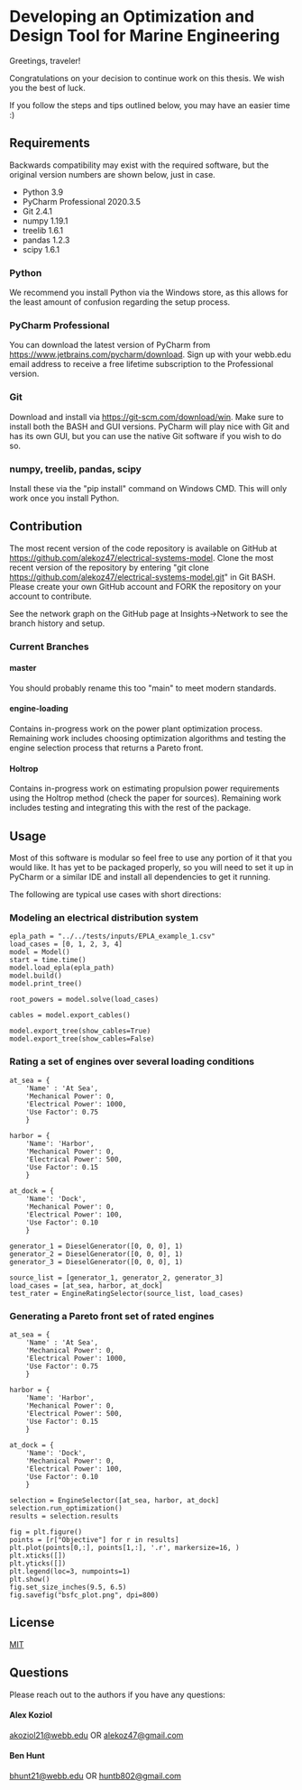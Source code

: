# Developing an Optimization and Design Tool for Marine Engineering

Greetings, traveler!

Congratulations on your decision to continue work on this thesis. We wish you the best of luck.

If you follow the steps and tips outlined below, you may have an easier time :)

## Requirements

Backwards compatibility may exist with the required software, but the original version numbers are shown below, just in case.
- Python 3.9
- PyCharm Professional 2020.3.5
- Git 2.4.1
- numpy 1.19.1
- treelib 1.6.1
- pandas 1.2.3
- scipy 1.6.1

### Python
We recommend you install Python via the Windows store, as this allows for the least amount of confusion regarding the setup process.

### PyCharm Professional
You can download the latest version of PyCharm from https://www.jetbrains.com/pycharm/download. 
Sign up with your webb.edu email address to receive a free lifetime subscription to the Professional version.

### Git
Download and install via https://git-scm.com/download/win.
Make sure to install both the BASH and GUI versions.
PyCharm will play nice with Git and has its own GUI, but you can use the native Git software if you wish to do so.

### numpy, treelib, pandas, scipy
Install these via the "pip install" command on Windows CMD. This will only work once you install Python.

## Contribution

The most recent version of the code repository is available on GitHub at https://github.com/alekoz47/electrical-systems-model.
Clone the most recent version of the repository by entering "git clone https://github.com/alekoz47/electrical-systems-model.git" in Git BASH.
Please create your own GitHub account and FORK the repository on your account to contribute.

See the network graph on the GitHub page at Insights->Network to see the branch history and setup.

### Current Branches
#### master
You should probably rename this too "main" to meet modern standards.
#### engine-loading
Contains in-progress work on the power plant optimization process.
Remaining work includes choosing optimization algorithms and testing the engine selection process that returns a Pareto front.
#### Holtrop
Contains in-progress work on estimating propulsion power requirements using the Holtrop method (check the paper for sources).
Remaining work includes testing and integrating this with the rest of the package.

## Usage

Most of this software is modular so feel free to use any portion of it that you would like.
It has yet to be packaged properly, so you will need to set it up in PyCharm or a similar IDE and install all dependencies to get it running.

The following are typical use cases with short directions:

### Modeling an electrical distribution system
```
epla_path = "../../tests/inputs/EPLA_example_1.csv"
load_cases = [0, 1, 2, 3, 4]
model = Model()
start = time.time()
model.load_epla(epla_path)
model.build()
model.print_tree()

root_powers = model.solve(load_cases)

cables = model.export_cables()

model.export_tree(show_cables=True)
model.export_tree(show_cables=False)
```

### Rating a set of engines over several loading conditions
```
at_sea = {
    'Name' : 'At Sea',
    'Mechanical Power': 0,
    'Electrical Power': 1000,
    'Use Factor': 0.75
    }

harbor = {
    'Name': 'Harbor',
    'Mechanical Power': 0,
    'Electrical Power': 500,
    'Use Factor': 0.15
    }

at_dock = {
    'Name': 'Dock',
    'Mechanical Power': 0,
    'Electrical Power': 100,
    'Use Factor': 0.10
    }

generator_1 = DieselGenerator([0, 0, 0], 1)
generator_2 = DieselGenerator([0, 0, 0], 1)
generator_3 = DieselGenerator([0, 0, 0], 1)

source_list = [generator_1, generator_2, generator_3]
load_cases = [at_sea, harbor, at_dock]
test_rater = EngineRatingSelector(source_list, load_cases)
```

### Generating a Pareto front set of rated engines
```
at_sea = {
    'Name' : 'At Sea',
    'Mechanical Power': 0,
    'Electrical Power': 1000,
    'Use Factor': 0.75
    }

harbor = {
    'Name': 'Harbor',
    'Mechanical Power': 0,
    'Electrical Power': 500,
    'Use Factor': 0.15
    }

at_dock = {
    'Name': 'Dock',
    'Mechanical Power': 0,
    'Electrical Power': 100,
    'Use Factor': 0.10
    }
    
selection = EngineSelector([at_sea, harbor, at_dock]
selection.run_optimization()
results = selection.results

fig = plt.figure()
points = [r["Objective"] for r in results]
plt.plot(points[0,:], points[1,:], '.r', markersize=16, )
plt.xticks([])
plt.yticks([])
plt.legend(loc=3, numpoints=1)
plt.show()
fig.set_size_inches(9.5, 6.5)
fig.savefig("bsfc_plot.png", dpi=800)
```

## License

[MIT](https://choosealicense.com/licenses/mit/)

## Questions

Please reach out to the authors if you have any questions:
#### Alex Koziol 
akoziol21@webb.edu OR alekoz47@gmail.com
#### Ben Hunt 
bhunt21@webb.edu OR huntb802@gmail.com
